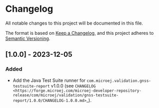 # Changelog

All notable changes to this project will be documented in this file.

The format is based on [Keep a Changelog](https://keepachangelog.com/en/1.0.0/),
and this project adheres to [Semantic Versioning](https://semver.org/spec/v2.0.0.html).

## [1.0.0] - 2023-12-05

### Added

- Add the Java Test Suite runner for ``com.microej.validation.gnss-testsuite-report`` v1.0.0 (see `CHANGELOG <https://forge.microej.com/microej-developer-repository-release/com/microej/validation/gnss-testsuite-report/1.0.0/CHANGELOG-1.0.0.md>`_).
